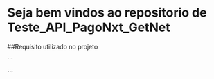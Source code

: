 # Seja bem vindos ao repositorio de Teste_API_PagoNxt_GetNet

##Requisito utilizado no projeto

´´´

´´´


